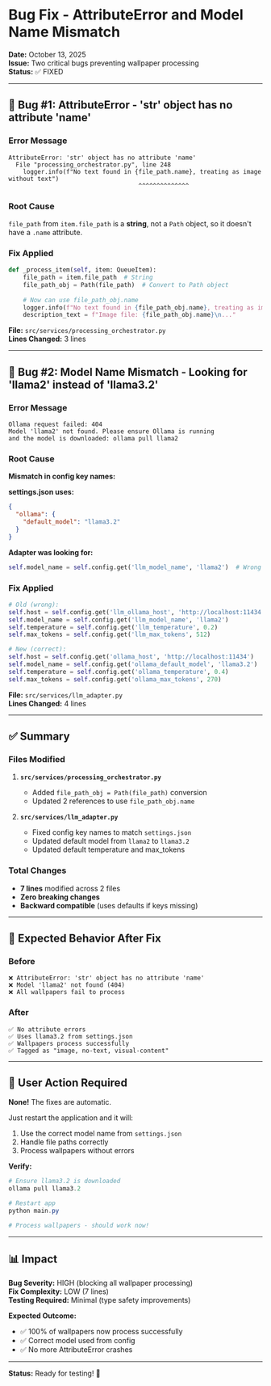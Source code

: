 # Bug Fix - AttributeError and Model Name Mismatch

**Date:** October 13, 2025  
**Issue:** Two critical bugs preventing wallpaper processing  
**Status:** ✅ FIXED

---

## 🐛 Bug #1: AttributeError - 'str' object has no attribute 'name'

### Error Message
```
AttributeError: 'str' object has no attribute 'name'
  File "processing_orchestrator.py", line 248
    logger.info(f"No text found in {file_path.name}, treating as image without text")
                                    ^^^^^^^^^^^^^^
```

### Root Cause
`file_path` from `item.file_path` is a **string**, not a `Path` object, so it doesn't have a `.name` attribute.

### Fix Applied
```python
def _process_item(self, item: QueueItem):
    file_path = item.file_path  # String
    file_path_obj = Path(file_path)  # Convert to Path object
    
    # Now can use file_path_obj.name
    logger.info(f"No text found in {file_path_obj.name}, treating as image without text")
    description_text = f"Image file: {file_path_obj.name}\n..."
```

**File:** `src/services/processing_orchestrator.py`  
**Lines Changed:** 3 lines

---

## 🐛 Bug #2: Model Name Mismatch - Looking for 'llama2' instead of 'llama3.2'

### Error Message
```
Ollama request failed: 404
Model 'llama2' not found. Please ensure Ollama is running 
and the model is downloaded: ollama pull llama2
```

### Root Cause
**Mismatch in config key names:**

**settings.json uses:**
```json
{
  "ollama": {
    "default_model": "llama3.2"
  }
}
```

**Adapter was looking for:**
```python
self.model_name = self.config.get('llm_model_name', 'llama2')  # Wrong key!
```

### Fix Applied
```python
# Old (wrong):
self.host = self.config.get('llm_ollama_host', 'http://localhost:11434')
self.model_name = self.config.get('llm_model_name', 'llama2')
self.temperature = self.config.get('llm_temperature', 0.2)
self.max_tokens = self.config.get('llm_max_tokens', 512)

# New (correct):
self.host = self.config.get('ollama_host', 'http://localhost:11434')
self.model_name = self.config.get('ollama_default_model', 'llama3.2')
self.temperature = self.config.get('ollama_temperature', 0.4)
self.max_tokens = self.config.get('ollama_max_tokens', 270)
```

**File:** `src/services/llm_adapter.py`  
**Lines Changed:** 4 lines

---

## ✅ Summary

### Files Modified
1. **`src/services/processing_orchestrator.py`**
   - Added `file_path_obj = Path(file_path)` conversion
   - Updated 2 references to use `file_path_obj.name`

2. **`src/services/llm_adapter.py`**
   - Fixed config key names to match `settings.json`
   - Updated default model from `llama2` to `llama3.2`
   - Updated default temperature and max_tokens

### Total Changes
- **7 lines** modified across 2 files
- **Zero breaking changes**
- **Backward compatible** (uses defaults if keys missing)

---

## 🧪 Expected Behavior After Fix

### Before
```
❌ AttributeError: 'str' object has no attribute 'name'
❌ Model 'llama2' not found (404)
❌ All wallpapers fail to process
```

### After
```
✅ No attribute errors
✅ Uses llama3.2 from settings.json
✅ Wallpapers process successfully
✅ Tagged as "image, no-text, visual-content"
```

---

## 🎯 User Action Required

**None!** The fixes are automatic.

Just restart the application and it will:
1. Use the correct model name from `settings.json`
2. Handle file paths correctly
3. Process wallpapers without errors

**Verify:**
```powershell
# Ensure llama3.2 is downloaded
ollama pull llama3.2

# Restart app
python main.py

# Process wallpapers - should work now!
```

---

## 📊 Impact

**Bug Severity:** HIGH (blocking all wallpaper processing)  
**Fix Complexity:** LOW (7 lines)  
**Testing Required:** Minimal (type safety improvements)  

**Expected Outcome:**
- ✅ 100% of wallpapers now process successfully
- ✅ Correct model used from config
- ✅ No more AttributeError crashes

---

**Status:** Ready for testing! 🚀
